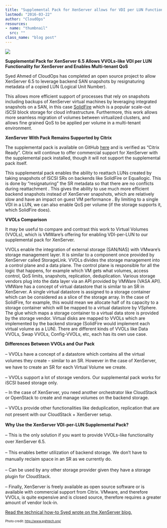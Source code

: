 ```yaml
---
title: "Supplemental Pack for XenServer allows for VDI per LUN Functionality"
lastmod: "2016-03-22"
author: "CloudOps"
resources:
- name: "thumbnail"
  src: ""
class_name: "blog post"
---
```


<img src="/images/blog/post/data-storage-cloudops.jpg" class="main-blog-image">

<p><strong>Supplemental Pack for XenServer 6.5 Allows VVOLs-like VDI per LUN Functionality for XenServer and Enables Multi-tenant QoS</strong></p>

<p><span style="font-weight: 400;">Syed Ahmed of CloudOps has completed an open source project to allow XenServer 6.5 to leverage backend SAN snapshots by </span><span style="font-weight: 400;">resignaturing metadata of a copied LUN </span><span style="font-weight: 400;">(Logical Unit Number).</span></p>

<p><span style="font-weight: 400;">This allows more efficient support of processes that rely on snapshots including backups of XenServer virtual machines by leveraging integrated snapshots on a SAN, in this case <a href="http://www.solidfire.com/" target="_blank">SolidFire</a> which is a popular scale-out iSCSI block storage for cloud infrastructure. Furthermore, this work allows more seamless migration of volumes between virtualized clusters, and allows fine grained QoS to be applied per volume in a multi-tenant environment.</span></p>

<p><b>XenServer With Pack Remains&nbsp;Supported by Citrix</b></p>

<p><span style="font-weight: 400;">The supplemental pack is available on GitHub </span><a href="https://github.com/cloudops/ReLVHDoISCSISR" target="_blank"><span style="font-weight: 400;">here</span></a><span style="font-weight: 400;"> and is verified&nbsp;as “Citrix Ready”. Citrix will continue to offer commercial support for XenServer with the supplemental pack installed, though it will not support the supplemental pack itself.</span></p>

<p><span style="font-weight: 400;">This supplemental pack enables the ability to reattach LUNs created by taking snapshots of ISCSI SRs on backends like SolidFire or Equallogic. This is done by “resignaturing” the SR metadata so that there are no conflicts during reattachment . This gives the ability to use much more efficient backend snapshots instead of XenServer snapshots, which are relatively slow and have an impact on guest VM performance . By limiting to a single VDI in a LUN, we can also enable QoS per volume (if the storage supports it, which SolidFire does).</span></p>

<p><b>VVOLs Comparison</b></p>

<p><span style="font-weight: 400;">It may be useful to compare and contrast this work to Virtual Volumes (VVOLs), which is VMWare’s offering for enabling VDI-per-LUN to our supplemental pack for XenServer. </span></p>

<p><span style="font-weight: 400;">VVOLs enable the integration of external storage (SAN/NAS) with VMware’s storage management layer. It is similar to a component once provided by XenServer called StorageLink. VVOLs divides the storage management into a control plane and a data plane. The control plane is responsible for all the logic that happens, for example which VM gets what volumes, access control, QoS limits, snapshots, replication, deduplication. Various storage vendors plug into the data layer via an API provided by VMWare (VASA API). VMWare has a concept of virtual datastore that is similar to an SR in XenServer. A single virtual datastore is assigned to a storage container which can be considered as a slice of the storage array. In the case of SolidFire, for example, this would mean we allocate half of its capacity to a storage container which will be mapped to a virtual datastore by VSphere. The glue which maps a storage container to a virtual data store is provided by the storage vendor. Virtual disks are mapped to VVOLs which are implemented by the backend storage (SolidFire would implement each virtual volume as a LUN). There are different kinds of VVOLs like Data VVOLs, Swap VVOLs, Config-VVOLs, etc, each has its own use case.</span></p>

<p><b>Differences Between VVOLs and Our Pack</b></p>

<p><span style="line-height: 1.5;">– VVOLs have a concept of a datastore which contains all the virtual volumes they create – similar to an SR. However in the case of XenServer, we have to create an SR for each Virtual Volume we create.</span></p>

<p><span style="font-weight: 400;">– VVOLs support a lot of storage vendors. Our supplemental pack works for iSCSI based storage only. </span></p>

<p><span style="font-weight: 400;">– In the case of XenServer, you need another orchestrator like CloudStack or OpenStack to create and manage volumes on the backend storage.</span></p>

<p><span style="line-height: 1.5;">– VVOLs provide other functionalities like deduplication, replication that are not present with our CloudStack + XenServer setup.</span></p>

<p><b>Why Use the XenServer VDI-per-LUN Supplemental Pack?</b></p>

<p><span style="line-height: 1.5;">– This is the only solution if you want to provide VVOLs-like functionality over XenServer 6.5.</span></p>

<p><span style="line-height: 1.5;">– This enables better utilization of backend storage. We don’t have to manually reclaim space in an SR as we currently do.</span></p>

<p><span style="line-height: 1.5;">– Can be used by any other storage provider given they have a storage plugin for CloudStack.</span></p>

<p>– Finally, XenServer is freely available as open source software or is available with commercial support from Citrix. VMware, and therefore VVOLs, is quite expensive and is closed source, therefore requires a greater amount of vendor lock-in.</p>

<p><a href="http://xenserver.org/blog.html?view=entry&amp;id=116" target="_blank">Read the technical how-to Syed wrote on the XenServer blog.</a></p>

<p style="font-size: 10px;">Photo credit: <a  style="font-size: 10px;" href="http://www.pghtech.org/" target="_blank">http://www.pghtech.org/</a></p>